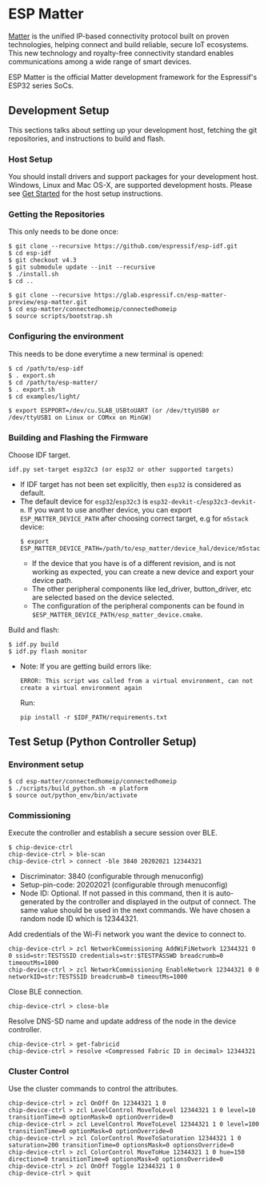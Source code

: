 # ESP Matter

[Matter](https://buildwithmatter.com/) is the unified IP-based connectivity protocol built on proven technologies, helping connect and build reliable, secure IoT ecosystems. This new technology and royalty-free connectivity standard enables communications among a wide range of smart devices.

ESP Matter is the official Matter development framework for the Espressif's ESP32 series SoCs.

## Development Setup

This sections talks about setting up your development host, fetching the git repositories, and instructions to build and flash.

### Host Setup

You should install drivers and support packages for your development host. Windows, Linux and Mac OS-X, are supported development hosts. Please see [Get Started](https://docs.espressif.com/projects/esp-idf/en/v4.3/esp32/index.html) for the host setup instructions.

### Getting the Repositories

This only needs to be done once:
```
$ git clone --recursive https://github.com/espressif/esp-idf.git
$ cd esp-idf
$ git checkout v4.3
$ git submodule update --init --recursive
$ ./install.sh
$ cd ..

$ git clone --recursive https://glab.espressif.cn/esp-matter-preview/esp-matter.git
$ cd esp-matter/connectedhomeip/connectedhomeip
$ source scripts/bootstrap.sh
```

### Configuring the environment

This needs to be done everytime a new terminal is opened:
```
$ cd /path/to/esp-idf
$ . export.sh
$ cd /path/to/esp-matter/
$ . export.sh
$ cd examples/light/

$ export ESPPORT=/dev/cu.SLAB_USBtoUART (or /dev/ttyUSB0 or /dev/ttyUSB1 on Linux or COMxx on MinGW)
```

### Building and Flashing the Firmware

Choose IDF target.
```
idf.py set-target esp32c3 (or esp32 or other supported targets)
```

*   If IDF target has not been set explicitly, then `esp32` is considered as default.
*   The default device for `esp32`/`esp32c3` is `esp32-devkit-c`/`esp32c3-devkit-m`. If you want to use another device, you can export `ESP_MATTER_DEVICE_PATH` after choosing correct target, e.g for `m5stack` device:
    ```
    $ export ESP_MATTER_DEVICE_PATH=/path/to/esp_matter/device_hal/device/m5stack
    ```
    *   If the device that you have is of a different revision, and is not working as expected, you can create a new device and export your device path.
    *   The other peripheral components like led_driver, button_driver, etc are selected based on the device selected.
    *   The configuration of the peripheral components can be found in `$ESP_MATTER_DEVICE_PATH/esp_matter_device.cmake`.

Build and flash:
```
$ idf.py build
$ idf.py flash monitor
```

*   Note: If you are getting build errors like:
    ```
    ERROR: This script was called from a virtual environment, can not create a virtual environment again
    ```
    Run:
    ```
    pip install -r $IDF_PATH/requirements.txt
    ```

## Test Setup (Python Controller Setup)

### Environment setup

```
$ cd esp-matter/connectedhomeip/connectedhomeip
$ ./scripts/build_python.sh -m platform
$ source out/python_env/bin/activate

```

### Commissioning

Execute the controller and establish a secure session over BLE.
```
$ chip-device-ctrl
chip-device-ctrl > ble-scan
chip-device-ctrl > connect -ble 3840 20202021 12344321
```

*   Discriminator: 3840 (configurable through menuconfig)
*   Setup-pin-code: 20202021 (configurable through menuconfig)
*   Node ID: Optional. If not passed in this command, then it is auto-generated by the controller and displayed in the output of connect. The same value should be used in the next commands. We have chosen a random node ID which is 12344321.

Add credentials of the Wi-Fi network you want the device to connect to.
```
chip-device-ctrl > zcl NetworkCommissioning AddWiFiNetwork 12344321 0 0 ssid=str:TESTSSID credentials=str:$TESTPASSWD breadcrumb=0 timeoutMs=1000
chip-device-ctrl > zcl NetworkCommissioning EnableNetwork 12344321 0 0 networkID=str:TESTSSID breadcrumb=0 timeoutMs=1000
```

Close BLE connection.
```
chip-device-ctrl > close-ble
```

Resolve DNS-SD name and update address of the node in the device controller.
```
chip-device-ctrl > get-fabricid
chip-device-ctrl > resolve <Compressed Fabric ID in decimal> 12344321
```

### Cluster Control

Use the cluster commands to control the attributes.
```
chip-device-ctrl > zcl OnOff On 12344321 1 0
chip-device-ctrl > zcl LevelControl MoveToLevel 12344321 1 0 level=10 transitionTime=0 optionMask=0 optionOverride=0
chip-device-ctrl > zcl LevelControl MoveToLevel 12344321 1 0 level=100 transitionTime=0 optionMask=0 optionOverride=0
chip-device-ctrl > zcl ColorControl MoveToSaturation 12344321 1 0 saturation=200 transitionTime=0 optionsMask=0 optionsOverride=0
chip-device-ctrl > zcl ColorControl MoveToHue 12344321 1 0 hue=150 direction=0 transitionTime=0 optionsMask=0 optionsOverride=0
chip-device-ctrl > zcl OnOff Toggle 12344321 1 0
chip-device-ctrl > quit
```
